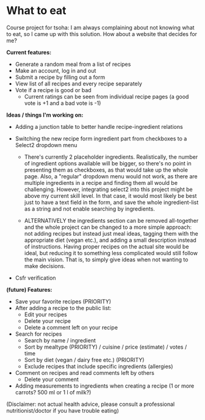 # What to eat

Course project for tsoha: I am always complaining about not knowing what to eat, so I came up with this solution.
How about a website that decides for me?

**Current features:**
* Generate a random meal from a list of recipes
* Make an account, log in and out
* Submit a recipe by filling out a form
* View list of all recipes and every recipe separately
* Vote if a recipe is good or bad
  * Current ratings can be seen from individual recipe pages (a good vote is +1 and a bad vote is -1)

**Ideas / things I'm working on:**
* Adding a junction table to better handle recipe-ingredient relations
* Switching the new recipe form ingredient part from checkboxes to a Select2 dropdown menu
  * There's currently 2 placeholder ingredients. Realistically, the number of ingredient options available will be bigger, so there's no point in presenting them as checkboxes, as that would take up the whole page. Also, a "regular" dropdown menu would not work, as there are multiple ingredients in a recipe and finding them all would be challenging. However, integrating select2 into this project might be above my current skill level. In that case, it would most likely be best just to have a text field in the form, and save the whole ingredient-list as a string and not enable searching by ingredients.

  * ALTERNATIVELY the ingredients section can be removed all-together and the whole project can be changed to a more simple approach: not adding recipes but instead just meal ideas, tagging them with the appropriate diet (vegan etc.), and adding a small description instead of instructions. Having proper recipes on the actual site would be ideal, but reducing it to something less complicated would still follow the main vision. That is, to simply give ideas when not wanting to make decisions.
 
* Csfr verification

**(future) Features:**
* Save your favorite recipes (PRIORITY)
* After adding a recipe to the public list:
  * Edit your recipes
  * Delete your recipe
  * Delete a comment left on your recipe
* Search for recipes
  * Search by name / ingredient
  * Sort by mealtype (PRIORITY) / cuisine / price (estimate) / votes / time
  * Sort by diet (vegan / dairy free etc.) (PRIORITY)
  * Exclude recipes that include specific ingredients (allergies)
* Comment on recipes and read comments left by others
  * Delete your comment
* Adding measurements to ingredients when creating a recipe (1 or more carrots? 500 ml or 1 l of milk?)

(Disclaimer: not actual health advice, please consult a professional nutritionist/doctor if you have trouble eating)
